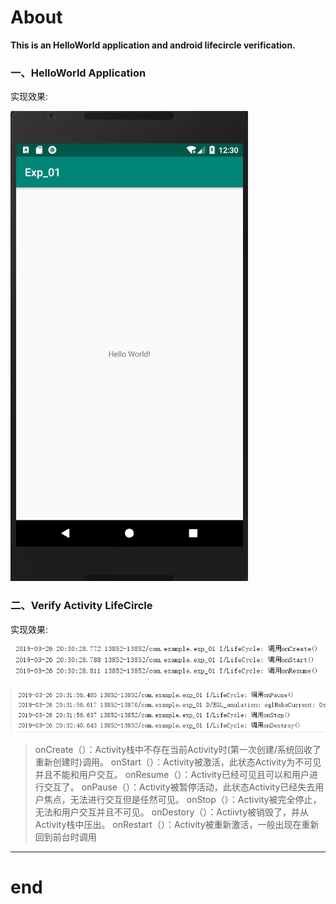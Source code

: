 # About

**This is an HelloWorld application and android lifecircle verification.**




### 一、HelloWorld Application
 实现效果:
 
![HelloWorld!](LifeCircle/docs/img/Snipaste_2019-03-26_20-30-53.png)

### 二、Verify Activity LifeCircle
 实现效果:
 
![LifeCircle](LifeCircle/docs/img/Snipaste_2019-03-26_20-32-23.png)

![LifeCircle](LifeCircle/docs/img/Snipaste_2019-03-26_20-32-49.png)

>onCreate（）：Activity栈中不存在当前Activity时(第一次创建/系统回收了重新创建时)调用。
>onStart（）：Activity被激活，此状态Activity为不可见并且不能和用户交互。
>onResume（）：Activity已经可见且可以和用户进行交互了。
>onPause（）：Activity被暂停活动，此状态Activity已经失去用户焦点，无法进行交互但是任然可见。
>onStop（）：Activity被完全停止，无法和用户交互并且不可见。
>onDestory（）：Actiivty被销毁了，并从Activity栈中压出。
>onRestart（）：Activity被重新激活，一般出现在重新回到前台时调用

-------------------------------

# end

